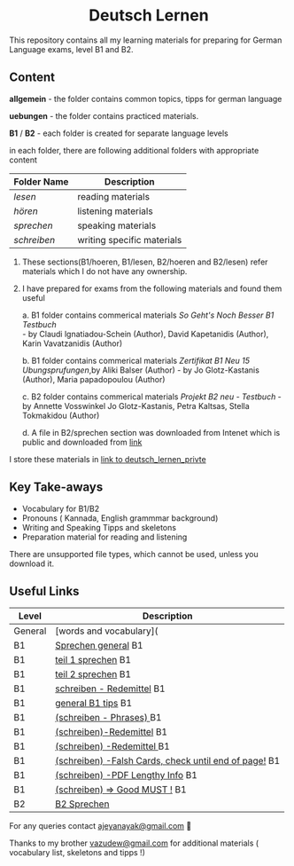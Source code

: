 <h1 align="center">Deutsch Lernen</h1>

This repository contains all my learning materials for preparing for German Language exams, level B1 and B2.


## Content

**allgemein** - the folder contains common topics, tipps for german language

**uebungen** - the folder contains practiced materials.

**B1** / **B2** - each folder is created for separate language levels

in each folder, there are following additional folders with appropriate content

Folder Name | Description
----------|--------------
*lesen* |reading materials
*hören* | listening materials
*sprechen* | speaking materials
*schreiben* | writing specific materials

1. These sections(B1/hoeren, B1/lesen, B2/hoeren and B2/lesen) refer materials which I do not have any ownership.
2. I have prepared for exams from the following materials and found them useful

	a. B1 folder contains commerical materials *So Geht's Noch Besser B1 Testbuch* <br />
	   - by Claudi lgnatiadou-Schein (Author), David Kapetanidis (Author), Karin Vavatzanidis (Author)<br />
	   
	b. B1 folder contains commerical materials *Zertifikat B1 Neu 15 Ubungsprufungen*,by Aliki Balser (Author) 
	   - by Jo Glotz-Kastanis (Author), Maria papadopoulou (Author)<br />
	   
	c. B2 folder contains commerical materials *Projekt B2 neu - Testbuch*
	   - by Annette Vosswinkel Jo Glotz-Kastanis, Petra Kaltsas, Stella Tokmakidou (Author)
	   
	d. A file in B2/sprechen section was downloaded from Intenet which is public and downloaded from [link](https://www.slideshare.net/HosseinAminottojari/goethezertifikat-b1-prfung-sprechen-themen-beispiele)

I store these materials in [link to deutsch_lernen_privte](https://github.com/ajeyln/deutsch_lernen_private)

## Key Take-aways

* Vocabulary for B1/B2
* Pronouns ( Kannada, English grammmar background)
* Writing and Speaking Tipps and skeletons
* Preparation material for reading and listening

There are unsupported file types, which cannot be used, unless you download it.  

## Useful Links


Level | Description
|-----|---------------
General | [words and vocabulary](|https://deutsch.lingolia.com/de/wortschatz)	General | https://deutsch.lingolia.com/de/wortschatz| words and vocabulary
B1| [Sprechen general](https://gfarmak.wordpress.com/2014/07/10/redemittel-b1-neu-modul-sprechen/)	B1| https://gfarmak.wordpress.com/2014/07/10/redemittel-b1-neu-modul-sprechen/ | Sprechen general
B1| [teil 1 sprechen](https://www.wattpad.com/126795221-deutsch-lernen-b1-redemittel-um-etwas-zusammen-zu)	B1 | https://www.wattpad.com/126795221-deutsch-lernen-b1-redemittel-um-etwas-zusammen-zu | teil 1 sprechen
B1| [teil 2 sprechen](https://www.wattpad.com/126795994-deutsch-lernen-b1-redemittel-um-ein-thema-zu)	B1|  https://www.wattpad.com/126795994-deutsch-lernen-b1-redemittel-um-ein-thema-zu | teil 2 sprechen
B1 | [schreiben - Redemittel](https://www.wattpad.com/126797062-deutsch-lernen-b1-redemittel-um-%C3%BCber-ein-thema-zu)	B1 | https://www.wattpad.com/126797062-deutsch-lernen-b1-redemittel-um-%C3%BCber-ein-thema-zu | schreiben
B1| [general B1 tips]( http://longua.org/b1.tips.php)	B1 | http://longua.org/b1.tips.php | general B1 tips
B1 | [(schreiben - Phrases) ]( https://vk.com/topic-9110958_25005155)	B1 | https://vk.com/topic-9110958_25005155 |(schreiben)
B1 | [(schreiben)-Redemittel]( https://gfarmak.wordpress.com/2011/02/16/redemittel-b1/) 	B1 | https://gfarmak.wordpress.com/2011/02/16/redemittel-b1/ | (schreiben)
B1 | [(schreiben) -Redemittel ]( http://www.goethe.de/ins/gb/lon/pro/meet-the-germans/materialien/lerntipps/Lerntipp_Leserbrief_schreiben.pdf) 	B1 | https://vk.com/doc223264608_289888426?hash=b272553c3ad9a7f0fc&dl=4ef3737b21891b1d3a  | (schreiben)
B1 | [(schreiben) -Falsh Cards, check until end of page!]( https://quizlet.com/279645799/b1-redemittel-schriftlicher-ausdruck-flash-cards/)	B1 | http://www.goethe.de/ins/gb/lon/pro/meet-the-germans/materialien/lerntipps/Lerntipp_Leserbrief_schreiben.pdf  | (schreiben)
B1  |[(schreiben) -PDF Lengthy Info]( https://www.hamburg.de/contentblob/12385964/9b7f3e7ea85782f29624674bb7fd0d3a/data/schreibkompetenzen-trainieren.pdf )	B1 | https://quizlet.com/279645799/b1-redemittel-schriftlicher-ausdruck-flash-cards/ | (schreiben)
B1 | [(schreiben) => Good MUST !](https://gymnaziumtm.cz/files/dokumenty/DSD-I-Schriftliche-Kommunikation.pdf)	B1 | https://www.hamburg.de/contentblob/12385964/9b7f3e7ea85782f29624674bb7fd0d3a/data/schreibkompetenzen-trainieren.pdf  |(schreiben)
B2| [B2 Sprechen ]( http://bfu.goethe.de/b2_mod_2MX6/sprechen.php)
For any queries contact ajeyanayak@gmail.com :rocket:

Thanks to my brother vazudew@gmail.com for additional materials ( vocabulary list, skeletons and tipps !)
